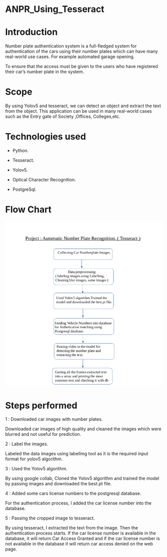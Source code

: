 # ANPR_Using_Tesseract

# Introduction 

Number plate authentication system is a full-fledged system for authentication of the cars using their number plates which can 
have many real-world use cases. For example automated garage opening.

To ensure that the access must be given to the users who have registered their car’s number plate in the system.


# Scope

By using Yolov5 and tesseract, we can detect an object and extract the text from the object. This application can be used in many real-world cases such as the Entry gate of Society ,Offices, Colleges,etc.

# Technologies used

- Python.

- Tesseract.

- Yolov5.

- Optical Character Recognition.

- PostgreSql.

# Flow Chart 

<img src="Documents/ANPR_TESSERACT.png">


# Steps performed

1 : Downloaded car images with number plates.
    
Downloaded car images of high quality and cleaned the images which were  blurred and not useful for prediction.
          
2 : Label the images.

Labeled the data images using labelImg tool as it is the required input format for yolov5 algorithm.

3 : Used the Yolov5 algorithm.

By using google collab, Cloned the Yolov5 algorithm and trained the model by passing images and downloaded the best.pt file.

4 : Added some cars license numbers to the postgresql database.

For the authentication process, I added the car license number into the database.

5 : Passing the cropped image to tesseract.

By using tesseract, I extracted the text from the image. Then the authentication process starts. If the car license number is available in the database, it will return Car Access Granted and if the car license number is not available in the database it will return car access denied on the web page.
